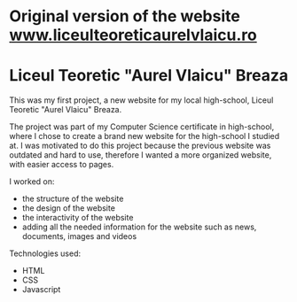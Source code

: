 # Original version of the website www.liceulteoreticaurelvlaicu.ro
# Liceul Teoretic "Aurel Vlaicu" Breaza

This was my first project, a new website for my local high-school, Liceul Teoretic "Aurel Vlaicu" Breaza.

The project was part of my Computer Science certificate in high-school, where I chose to create a brand new website for the high-school I studied at.
I was motivated to do this project because the previous website was outdated and hard to use, therefore I wanted a more organized website, with easier access to pages. 

I worked on:
  - the structure of the website
  - the design of the website
  - the interactivity of the website
  - adding all the needed information for the website such as news, documents, images and videos

Technologies used:
  - HTML
  - CSS
  - Javascript
